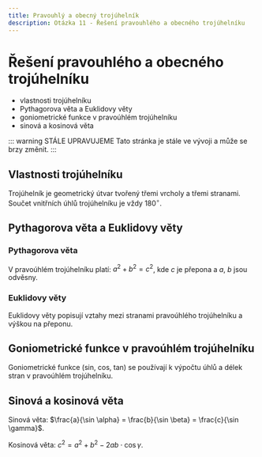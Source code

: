 ```yaml
---
title: Pravouhlý a obecný trojúhelník
description: Otázka 11 - Řešení pravouhlého a obecného trojúhelníku
---
```


# **Řešení pravouhlého a obecného trojúhelníku**

- vlastnosti trojúhelníku
- Pythagorova věta a Euklidovy věty
- goniometrické funkce v pravoúhlém trojúhelníku
- sinová a kosinová věta

::: warning STÁLE UPRAVUJEME
Tato stránka je stále ve vývoji a může se brzy změnit.
:::

## **Vlastnosti trojúhelníku**

Trojúhelník je geometrický útvar tvořený třemi vrcholy a třemi stranami. Součet vnitřních úhlů trojúhelníku je vždy $180^\circ$.

## **Pythagorova věta a Euklidovy věty**

### **Pythagorova věta**

V pravoúhlém trojúhelníku platí: $a^2 + b^2 = c^2$, kde $c$ je přepona a $a$, $b$ jsou odvěsny.

### **Euklidovy věty**

Euklidovy věty popisují vztahy mezi stranami pravoúhlého trojúhelníku a výškou na přeponu.

## **Goniometrické funkce v pravoúhlém trojúhelníku**

Goniometrické funkce (sin, cos, tan) se používají k výpočtu úhlů a délek stran v pravoúhlém trojúhelníku.

## **Sinová a kosinová věta**

Sinová věta: $\frac{a}{\sin \alpha} = \frac{b}{\sin \beta} = \frac{c}{\sin \gamma}$.

Kosinová věta: $c^2 = a^2 + b^2 - 2ab \cdot \cos \gamma$.
